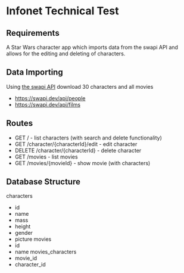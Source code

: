 # Infonet Technical Test

## Requirements

A Star Wars character app which imports data from the swapi API and allows for the editing and deleting of characters.

## Data Importing

Using [the swapi API](https://swapi.dev/) download 30 characters and all movies

-   https://swapi.dev/api/people
-   https://swapi.dev/api/films

## Routes

-   GET / - list characters (with search and delete functionality)
-   GET /character/{characterId}/edit - edit character
-   DELETE /character/{characterId} - delete character
-   GET /movies - list movies
-   GET /movies/{movieId} - show movie (with characters)

## Database Structure

characters

-   id
-   name
-   mass
-   height
-   gender
-   picture
    movies
-   id
-   name
    movies_characters
-   movie_id
-   character_id
